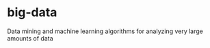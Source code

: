 big-data
========

Data mining and machine learning algorithms for analyzing very large amounts of data